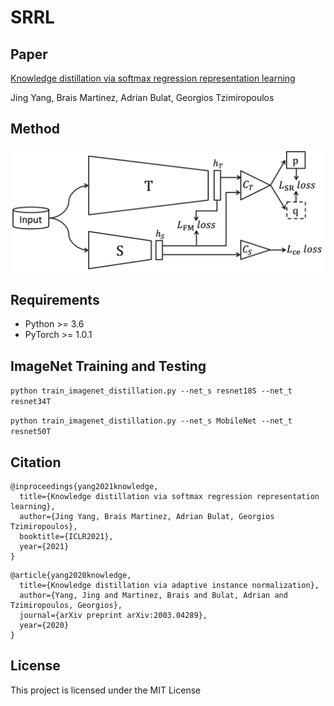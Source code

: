 # SRRL
## Paper
[Knowledge distillation via softmax regression representation learning](https://openreview.net/pdf?id=ZzwDy_wiWv)

Jing Yang, Brais Martinez, Adrian Bulat, Georgios Tzimiropoulos

## Method
<div align="center">
    <img src="overview.png" width="600px"</img> 
</div> 

## Requirements
- Python >= 3.6
- PyTorch >= 1.0.1

## ImageNet Training and Testing
```python train_imagenet_distillation.py --net_s resnet18S --net_t resnet34T ```

```python train_imagenet_distillation.py --net_s MobileNet --net_t resnet50T ```

## Citation
```
@inproceedings{yang2021knowledge, 
  title={Knowledge distillation via softmax regression representation learning},
  author={Jing Yang, Brais Martinez, Adrian Bulat, Georgios Tzimiropoulos},
  booktitle={ICLR2021},
  year={2021}  
}
```

```
@article{yang2020knowledge,
  title={Knowledge distillation via adaptive instance normalization},
  author={Yang, Jing and Martinez, Brais and Bulat, Adrian and Tzimiropoulos, Georgios},
  journal={arXiv preprint arXiv:2003.04289},
  year={2020}
}
```

## License
This project is licensed under the MIT License



